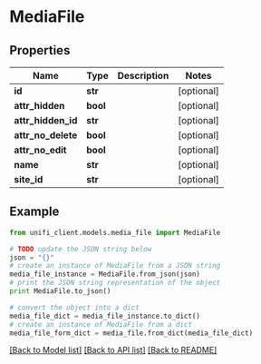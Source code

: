 # MediaFile


## Properties

Name | Type | Description | Notes
------------ | ------------- | ------------- | -------------
**id** | **str** |  | [optional] 
**attr_hidden** | **bool** |  | [optional] 
**attr_hidden_id** | **str** |  | [optional] 
**attr_no_delete** | **bool** |  | [optional] 
**attr_no_edit** | **bool** |  | [optional] 
**name** | **str** |  | [optional] 
**site_id** | **str** |  | [optional] 

## Example

```python
from unifi_client.models.media_file import MediaFile

# TODO update the JSON string below
json = "{}"
# create an instance of MediaFile from a JSON string
media_file_instance = MediaFile.from_json(json)
# print the JSON string representation of the object
print MediaFile.to_json()

# convert the object into a dict
media_file_dict = media_file_instance.to_dict()
# create an instance of MediaFile from a dict
media_file_form_dict = media_file.from_dict(media_file_dict)
```
[[Back to Model list]](../README.md#documentation-for-models) [[Back to API list]](../README.md#documentation-for-api-endpoints) [[Back to README]](../README.md)


